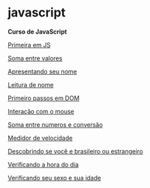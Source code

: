 # javascript

 <strong>Curso de JavaScript</strong>

<a href="https://paulopson.github.io/javascript/exercicios/aula004" target="blank"> Primeira em JS </a>

<a href="https://paulopson.github.io/javascript/exercicios/aula005/index copy.html" target="blank"> Soma entre valores </a>

<a href="https://paulopson.github.io/javascript/exercicios/aula005/index.html" target="blank"> Apresentando seu nome </a>

<a href="https://paulopson.github.io/javascript/exercicios/aula005/index3.html" target="blank"> Leitura de nome </a>

<a href="https://paulopson.github.io/javascript/exercicios/aula009" target="blank"> Primeiro passos em DOM </a>

<a href="https://paulopson.github.io/javascript/exercicios/aula010/ex01.html" target="blank"> Interação com o mouse </a>

<a href="https://paulopson.github.io/javascript/exercicios/aula010/ex02.html" target="blank"> Soma entre numeros e conversão </a>

<a href="https://paulopson.github.io/javascript/exercicios/aula011/ex010.html" target="blank"> Medidor de velocidade </a>

<a href="https://paulopson.github.io/javascript/exercicios/aula011/ex011.html" target="blank"> Descobrindo se você e brasileiro ou estrangeiro </a>

<a href="https://paulopson.github.io/javascript/exercicios/aula012/aula012ex/ex01/modelo.html" target="blank"> Verificando a hora do dia </a>

<a href="https://paulopson.github.io/javascript/exercicios/aula012/aula012ex/exe2/modelo.html" target="blank"> Verificando seu sexo e sua idade </a>
